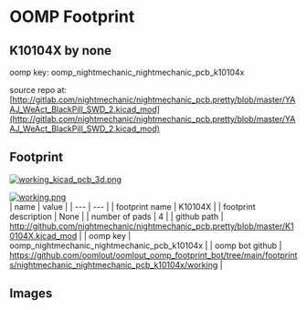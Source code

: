 # OOMP Footprint  
## K10104X  by none  
  
oomp key: oomp_nightmechanic_nightmechanic_pcb_k10104x  
  
source repo at: [http://gitlab.com/nightmechanic/nightmechanic_pcb.pretty/blob/master/YAAJ_WeAct_BlackPill_SWD_2.kicad_mod](http://gitlab.com/nightmechanic/nightmechanic_pcb.pretty/blob/master/YAAJ_WeAct_BlackPill_SWD_2.kicad_mod)  
## Footprint  
  
[![working_kicad_pcb_3d.png](working_kicad_pcb_3d_600.png)](working_kicad_pcb_3d.png)  
  
[![working.png](working_600.png)](working.png)  
| name | value | 
| --- | --- | 
| footprint name | K10104X | 
| footprint description | None | 
| number of pads | 4 | 
| github path | http://github.com/nightmechanic/nightmechanic_pcb.pretty/blob/master/K10104X.kicad_mod | 
| oomp key | oomp_nightmechanic_nightmechanic_pcb_k10104x | 
| oomp bot github | https://github.com/oomlout/oomlout_oomp_footprint_bot/tree/main/footprints/nightmechanic_nightmechanic_pcb_k10104x/working | 
## Images  
